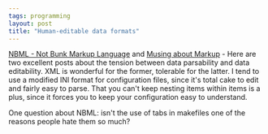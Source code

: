 ```yaml
---
tags: programming
layout: post
title: "Human-editable data formats"
---
```




<a href="http://radio.weblogs.com/0108103/2002/10/18.html#a102">NBML - Not Bunk Markup Language</a> and <a href="http://radio.weblogs.com/0111784/2002/10/21.html#a124">Musing about Markup</a> - Here are two excellent posts about the tension between data parsability and data editability. XML is wonderful for the former, tolerable for the latter. I tend to use a modified INI format for configuration files, since it's total cake to edit and fairly easy to parse. That you can't keep nesting items within items is a plus, since it forces you to keep your configuration easy to understand.

<p>One question about NBML: isn't the use of tabs in makefiles one of the reasons people hate them so much?</p>



